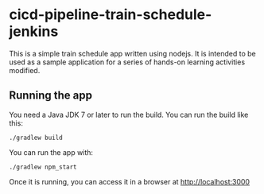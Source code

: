# cicd-pipeline-train-schedule-jenkins

This is a simple train schedule app written using nodejs. It is intended to be used as a sample application for a series of hands-on learning activities modified.

## Running the app

You need a Java JDK 7 or later to run the build. You can run the build like this:

    ./gradlew build

You can run the app with:

    ./gradlew npm_start

Once it is running, you can access it in a browser at [http://localhost:3000](http://localhost:3000)
